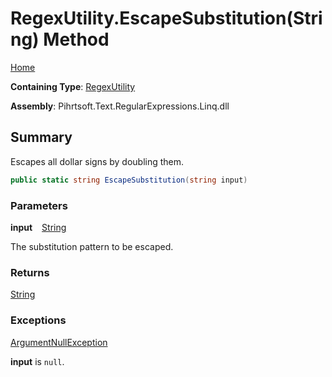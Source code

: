 # RegexUtility\.EscapeSubstitution\(String\) Method

[Home](../../../../../../README.md)

**Containing Type**: [RegexUtility](../README.md)

**Assembly**: Pihrtsoft\.Text\.RegularExpressions\.Linq\.dll

## Summary

Escapes all dollar signs by doubling them\.

```csharp
public static string EscapeSubstitution(string input)
```

### Parameters

**input** &ensp; [String](https://docs.microsoft.com/en-us/dotnet/api/system.string)

The substitution pattern to be escaped\.

### Returns

[String](https://docs.microsoft.com/en-us/dotnet/api/system.string)

### Exceptions

[ArgumentNullException](https://docs.microsoft.com/en-us/dotnet/api/system.argumentnullexception)

**input** is `null`\.


